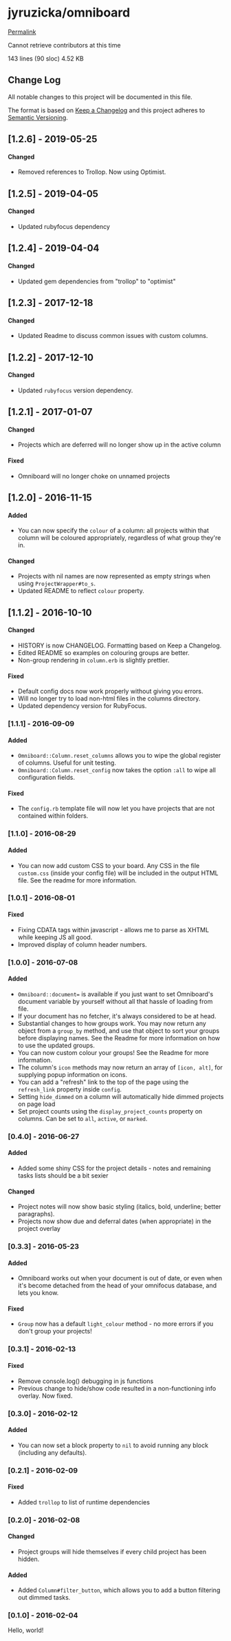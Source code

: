 # jyruzicka/omniboard

[Permalink](https://github.com/jyruzicka/omniboard/blob/e2d02e6e7740edb4c499f8fb3dd07261932f198c/CHANGELOG.md)

Cannot retrieve contributors at this time

 143 lines \(90 sloc\) 4.52 KB

## Change Log

All notable changes to this project will be documented in this file.

The format is based on [Keep a Changelog](http://keepachangelog.com/) and this project adheres to [Semantic Versioning](http://semver.org/).

## \[1.2.6\] - 2019-05-25

#### Changed

* Removed references to Trollop. Now using Optimist.

## \[1.2.5\] - 2019-04-05

#### Changed

* Updated rubyfocus dependency

## \[1.2.4\] - 2019-04-04

#### Changed

* Updated gem dependencies from "trollop" to "optimist"

## \[1.2.3\] - 2017-12-18

#### Changed

* Updated Readme to discuss common issues with custom columns.

## \[1.2.2\] - 2017-12-10

#### Changed

* Updated `rubyfocus` version dependency.

## \[1.2.1\] - 2017-01-07

#### Changed

* Projects which are deferred will no longer show up in the active column

#### Fixed

* Omniboard will no longer choke on unnamed projects

## \[1.2.0\] - 2016-11-15

#### Added

* You can now specify the `colour` of a column: all projects within that column will be coloured appropriately, regardless of what group they're in.

#### Changed

* Projects with nil names are now represented as empty strings when using `ProjectWrapper#to_s`.
* Updated README to reflect `colour` property.

## \[1.1.2\] - 2016-10-10

#### Changed

* HISTORY is now CHANGELOG. Formatting based on Keep a Changelog.
* Edited README so examples on colouring groups are better.
* Non-group rendering in `column.erb` is slightly prettier.

#### Fixed

* Default config docs now work properly without giving you errors.
* Will no longer try to load non-html files in the columns directory.
* Updated dependency version for RubyFocus.

### \[1.1.1\] - 2016-09-09

#### Added

* `Omniboard::Column.reset_columns` allows you to wipe the global register of columns. Useful for unit testing.
* `Omniboard::Column.reset_config` now takes the option `:all` to wipe all configuration fields.

#### Fixed

* The `config.rb` template file will now let you have projects that are not contained within folders.

### \[1.1.0\] - 2016-08-29

#### Added

* You can now add custom CSS to your board. Any CSS in the file `custom.css` \(inside your config file\) will be included in the output HTML file. See the readme for more information.

### \[1.0.1\] - 2016-08-01

#### Fixed

* Fixing CDATA tags within javascript - allows me to parse as XHTML while keeping JS all good.
* Improved display of column header numbers.

### \[1.0.0\] - 2016-07-08

#### Added

* `Omniboard::document=` is available if you just want to set Omniboard's document variable by yourself without all that hassle of loading from file.
* If your document has no fetcher, it's always considered to be at head.
* Substantial changes to how groups work. You may now return any object from a `group_by` method, and use that object to sort your groups before displaying names. See the Readme for more information on how to use the updated groups.
* You can now custom colour your groups! See the Readme for more information.
* The column's `icon` methods may now return an array of `[icon, alt]`, for supplying popup information on icons.
* You can add a "refresh" link to the top of the page using the `refresh_link` property inside `config`.
* Setting `hide_dimmed` on a column will automatically hide dimmed projects on page load
* Set project counts using the `display_project_counts` property on columns. Can be set to `all`, `active`, or `marked`.

### \[0.4.0\] - 2016-06-27

#### Added

* Added some shiny CSS for the project details - notes and remaining tasks lists should be a bit sexier

#### Changed

* Project notes will now show basic styling \(italics, bold, underline; better paragraphs\).
* Projects now show due and deferral dates \(when appropriate\) in the project overlay

### \[0.3.3\] - 2016-05-23

#### Added

* Omniboard works out when your document is out of date, or even when it's become detached from the head of your omnifocus database, and lets you know.

#### Fixed

* `Group` now has a default `light_colour` method - no more errors if you don't group your projects!

### \[0.3.1\] - 2016-02-13

#### Fixed

* Remove console.log\(\) debugging in js functions
* Previous change to hide/show code resulted in a non-functioning info overlay. Now fixed.

### \[0.3.0\] - 2016-02-12

#### Added

* You can now set a block property to `nil` to avoid running any block \(including any defaults\).

### \[0.2.1\] - 2016-02-09

#### Fixed

* Added `trollop` to list of runtime dependencies

### \[0.2.0\] - 2016-02-08

#### Changed

* Project groups will hide themselves if every child project has been hidden.

#### Added

* Added `Column#filter_button`, which allows you to add a button filtering out dimmed tasks.

### \[0.1.0\] - 2016-02-04

Hello, world!

